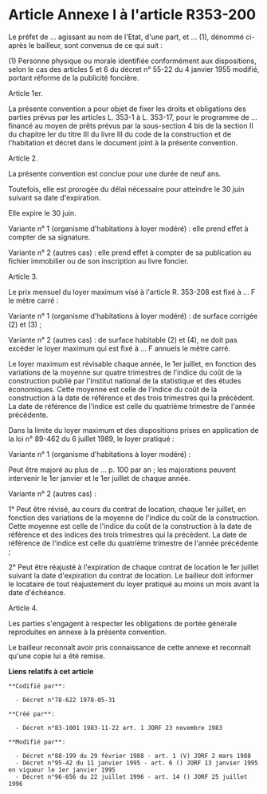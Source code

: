 # Article Annexe I à l'article R353-200

Le préfet de ... agissant au nom de l'Etat, d'une part, et ... (1), dénommé ci-après le bailleur, sont convenus de ce qui
suit :

(1) Personne physique ou morale identifiée conformément aux dispositions, selon le cas des articles 5 et 6 du décret n° 55-22
du 4 janvier 1955 modifié, portant réforme de la publicité foncière.

Article 1er.

La présente convention a pour objet de fixer les droits et obligations des parties prévus par les articles L. 353-1 à L.
353-17, pour le programme de ... financé au moyen de prêts prévus par la sous-section 4 bis de la section II du chapitre Ier
du titre III du livre III du code de la construction et de l'habitation et décret dans le document joint à la présente
convention.

Article 2.

La présente convention est conclue pour une durée de neuf ans.

Toutefois, elle est prorogée du délai nécessaire pour atteindre le 30 juin suivant sa date d'expiration.

Elle expire le 30 juin.

Variante n° 1 (organisme d'habitations à loyer modéré) : elle prend effet à compter de sa signature.

Variante n° 2 (autres cas) : elle prend effet à compter de sa publication au fichier immobilier ou de son inscription au
livre foncier.

Article 3.

Le prix mensuel du loyer maximum visé à l'article R. 353-208 est fixé à ... F le mètre carré : 

Variante n° 1 (organisme d'habitations à loyer modéré) : de surface corrigée (2) et (3) ;

Variante n° 2 (autres cas) : de surface habitable (2) et (4), ne doit pas excéder le loyer maximum qui est fixé à ... F
annuels le mètre carré.

Le loyer maximum est révisable chaque année, le 1er juillet, en fonction des variations de la moyenne sur quatre trimestres
de l'indice du coût de la construction publié par l'Institut national de la statistique et des études économiques. Cette
moyenne est celle de l'indice du coût de la construction à la date de référence et des trois trimestres qui la précèdent. La
date de référence de l'indice est celle du quatrième trimestre de l'année précédente.

Dans la limite du loyer maximum et des dispositions prises en application de la loi n° 89-462 du 6 juillet 1989, le loyer
pratiqué :

Variante n° 1 (organisme d'habitations à loyer modéré) :

Peut être majoré au plus de ... p. 100 par an ; les majorations peuvent intervenir le 1er janvier et le 1er juillet de chaque
année.

Variante n° 2 (autres cas) :

1° Peut être révisé, au cours du contrat de location, chaque 1er juillet, en fonction des variations de la moyenne de
l'indice du coût de la construction. Cette moyenne est celle de l'indice du coût de la construction à la date de référence et
des indices des trois trimestres qui la précèdent. La date de référence de l'indice est celle du quatrième trimestre de
l'année précédente ;

2° Peut être réajusté à l'expiration de chaque contrat de location le 1er juillet suivant la date d'expiration du contrat de
location. Le bailleur doit informer le locataire de tout réajustement du loyer pratiqué au moins un mois avant la date
d'échéance.

Article 4.

Les parties s'engagent à respecter les obligations de portée générale reproduites en annexe à la présente convention.

Le bailleur reconnaît avoir pris connaissance de cette annexe et reconnaît qu'une copie lui a été remise.

**Liens relatifs à cet article**

	**Codifié par**:

	  - Décret n°78-622 1978-05-31

	**Créé par**:

	  - Décret n°83-1001 1983-11-22 art. 1 JORF 23 novembre 1983

	**Modifié par**:

	  - Décret n°88-199 du 29 février 1988 - art. 1 (V) JORF 2 mars 1988
	  - Décret n°95-42 du 11 janvier 1995 - art. 6 () JORF 13 janvier 1995 en vigueur le 1er janvier 1995
	  - Décret n°96-656 du 22 juillet 1996 - art. 14 () JORF 25 juillet 1996
